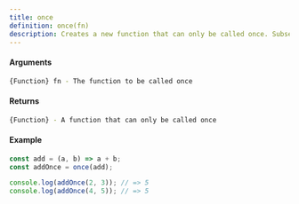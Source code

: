 ```yaml
---
title: once
definition: once(fn)
description: Creates a new function that can only be called once. Subsequent calls to the
---
```



#### Arguments


```bash
{Function} fn - The function to be called once
```


#### Returns


```bash
{Function} - A function that can only be called once
```


#### Example


```ts
const add = (a, b) => a + b;
const addOnce = once(add);

console.log(addOnce(2, 3)); // => 5
console.log(addOnce(4, 5)); // => 5
```